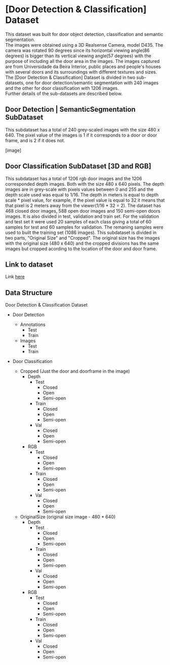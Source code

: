 # [Door Detection & Classification] Dataset
This dataset was built for door object detection, classification and semantic segmentation. \
The images were obtained using a 3D Realsense Camera, model D435. The camera was rotated 90 degrees since its horizontal viewing angle(86 degrees) is bigger than its vertical viewing angle(57 degrees) with the purpose of including all the door area in the images.
The images captured are from Universidade da Beira Interior, public places and people's houses with several doors and its surroundings with different textures and sizes. \
The [Door Detection & Classification] Dataset is divided in two sub-datasets, one for door detection/semantic segmentation with 240 images and the other for door classification with 1206 images. \
Further details of the sub-datasets are described below.


## Door Detection | SemanticSegmentation SubDataset
This subdataset has a total of 240 grey-scaled images with the size 480 x 640. The pixel value of the images is 1 if it corresponds to a door or door frame, and is 2 if it does not.

[image]

## Door Classification SubDataset [3D and RGB]
This subdataset has a total of 1206 rgb door images and the 1206 corresponded depth images.
Both with the size 480 x 640 pixels. The depth images are in grey-scale with pixels values between 0 and 255 and the depth scale used was equal to 1/16. The depth in meters is equal to depth scale * pixel value, for example, if the pixel value is equal to 32 it means that that pixel is 2 meters away from the viewer(1/16 * 32 = 2). 
The dataset has 468 closed door images, 588 open door images and 150 semi-open doors images. It is also divided in test, validation and train set. For the validation and test set it were used 20 samples of each class giving a total of 60 samples for test and 60 samples for validation. The remaning samples were used to built the training set (1086 images).
This subdataset is divided in two parts, "Original Size" and "Cropped". The original size has the images with the original size (480 x 640) and the cropped divisions has the same images but cropped acording to the location of the door and door frame. 

## Link to dataset
Link [here](https://storage.googleapis.com/openimages/web/index.html)


## Data Structure
Door Detection & Classification Dataset
* Door Detection
  * Annotations
    * Test
    * Train
  * Images
    * Test
    * Train
  
* Door Classification
  * Cropped (Just the door and doorframe in the image)
    * Depth
      * Test
        * Closed
        * Open
        * Semi-open
      * Train
        * Closed
        * Open
        * Semi-open
      * Val
        * Closed
        * Open
        * Semi-open
    * RGB
      * Test
        * Closed
        * Open
        * Semi-open
      * Train
        * Closed
        * Open
        * Semi-open
      * Val
        * Closed
        * Open
        * Semi-open   
  * OriginalSize (original size image - 480 * 640)
    * Depth
      * Test
        * Closed
        * Open
        * Semi-open
      * Train
        * Closed
        * Open
        * Semi-open
      * Val
        * Closed
        * Open
        * Semi-open
    * RGB
      * Test
        * Closed
        * Open
        * Semi-open
      * Train
        * Closed
        * Open
        * Semi-open
      * Val
        * Closed
        * Open
        * Semi-open   
